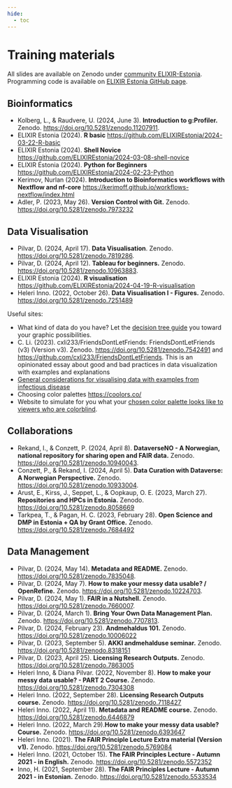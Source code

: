 ```yaml
---
hide:
  - toc
---
```

# Training materials

All slides are available on Zenodo under [community ELIXIR-Estonia](https://zenodo.org/communities/elixir-ee/records?q=&l=list&p=1&s=10&sort=newest). Programming code is available on [ELIXIR Estonia GitHub page](https://github.com/ELIXIREstonia). 


## Bioinformatics

* Kolberg, L., & Raudvere, U. (2024, June 3). __Introduction to g:Profiler.__ Zenodo. https://doi.org/10.5281/zenodo.11207911.
* ELIXIR Estonia (2024). __R basic__ https://github.com/ELIXIREstonia/2024-03-22-R-basic
* ELIXIR Estonia (2024). __Shell Novice__ https://github.com/ELIXIREstonia/2024-03-08-shell-novice
* ELIXIR Estonia (2024). __Python for Beginners__ https://github.com/ELIXIREstonia/2024-02-23-Python
* Kerimov, Nurlan (2024). __Introduction to Bioinformatics workflows with Nextflow and nf-core__ https://kerimoff.github.io/workflows-nextflow/index.html
* Adler, P. (2023, May 26). __Version Control with Git.__ Zenodo. https://doi.org/10.5281/zenodo.7973232

## Data Visualisation

* Pilvar, D. (2024, April 17). __Data Visualisation__. Zenodo. https://doi.org/10.5281/zenodo.7819286.
* Pilvar, D. (2024, April 12). __Tableau for beginners.__ Zenodo. https://doi.org/10.5281/zenodo.10963883.
* ELIXIR Estonia (2024). __R visualisation__ https://github.com/ELIXIREstonia/2024-04-19-R-visualisation 
* Heleri Inno. (2022, October 26). __Data Visualisation I - Figures.__ Zenodo. https://doi.org/10.5281/zenodo.7251489

Useful sites:

* What kind of data do you have? Let the [decision tree guide](https://www.data-to-viz.com/) you toward your graphic possibilities.
* C. Li. (2023). cxli233/FriendsDontLetFriends: FriendsDontLetFriends (v3) (Version v3). Zenodo. https://doi.org/10.5281/zenodo.7542491 and https://github.com/cxli233/FriendsDontLetFriends. This is an opinionated essay about good and bad practices in data visualization with examples and explanations
* [General considerations for visualising data with examples from infectious disease](https://www.infectious-diseases-toolkit.org/data-communication/)
* Choosing color palettes https://coolors.co/
* Website to simulate for you what your [chosen color palette looks like to viewers who are colorblind](https://davidmathlogic.com/colorblind/#%23D81B60-%231E88E5-%23FFC107-%23004D40).

## Collaborations

* Rekand, I., & Conzett, P. (2024, April 8). __DataverseNO - A Norwegian, national repository for sharing open and FAIR data.__ Zenodo. https://doi.org/10.5281/zenodo.10940043.
* Conzett, P., & Rekand, I. (2024, April 5). __Data Curation with Dataverse: A Norwegian Perspective.__ Zenodo. https://doi.org/10.5281/zenodo.10933004.
* Arust, E., Kirss, J., Seppet, L., & Oopkaup, O. E. (2023, March 27). __Repositories and HPCs in Estonia.__ Zenodo. https://doi.org/10.5281/zenodo.8058669
* Tarkpea, T., & Pagan, H. C. (2023, February 28). __Open Science and DMP in Estonia + QA by Grant Office.__ Zenodo. https://doi.org/10.5281/zenodo.7684492

## Data Management

* Pilvar, D. (2024, May 14). __Metadata and README.__ Zenodo. https://doi.org/10.5281/zenodo.7835048.
* Pilvar, D. (2024, May 7). __How to make your messy data usable? / OpenRefine.__ Zenodo. https://doi.org/10.5281/zenodo.10224703.
* Pilvar, D. (2024, May 1). __FAIR in a Nutshell.__ Zenodo. https://doi.org/10.5281/zenodo.7660007.
* Pilvar, D. (2024, March 1). __Bring Your Own Data Management Plan.__ Zenodo. https://doi.org/10.5281/zenodo.7707813.
* Pilvar, D. (2024, February 23). __Andmehaldus 101.__ Zenodo. https://doi.org/10.5281/zenodo.10006022
* Pilvar, D. (2023, September 5). __AKKI andmehalduse seminar.__ Zenodo. https://doi.org/10.5281/zenodo.8318151
* Pilvar, D. (2023, April 25). __Licensing Research Outputs.__ Zenodo. https://doi.org/10.5281/zenodo.7863005
* Heleri Inno, & Diana Pilvar. (2022, November 8). __How to make your messy data usable? - PART 2 Course.__ Zenodo. https://doi.org/10.5281/zenodo.7304308
* Heleri Inno. (2022, September 28). __Licensing Research Outputs course.__ Zenodo. https://doi.org/10.5281/zenodo.7118427
* Heleri Inno. (2022, April 11). __Metadata and README course.__ Zenodo. https://doi.org/10.5281/zenodo.6446879
* Heleri Inno. (2022, March 29).__How to make your messy data usable? Course.__ Zenodo. https://doi.org/10.5281/zenodo.6393647
* Heleri Inno. (2021). __The FAIR Principle Lecture Extra material (Version v1).__ Zenodo. https://doi.org/10.5281/zenodo.5769084
* Heleri Inno. (2021, October 15). __The FAIR Principles Lecture - Autumn 2021 - in English.__ Zenodo. https://doi.org/10.5281/zenodo.5572352
* Inno, H. (2021, September 28). __The FAIR Principles Lecture - Autumn 2021 - in Estonian.__ Zenodo. https://doi.org/10.5281/zenodo.5533534

